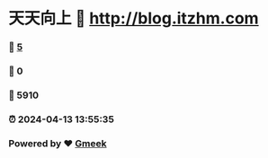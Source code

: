 # 天天向上 :link: http://blog.itzhm.com 
### :page_facing_up: [5](http://blog.itzhm.com/tag.html) 
### :speech_balloon: 0 
### :hibiscus: 5910 
### :alarm_clock: 2024-04-13 13:55:35 
### Powered by :heart: [Gmeek](https://github.com/Meekdai/Gmeek)
